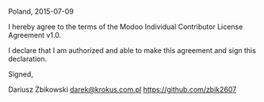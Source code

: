Poland, 2015-07-09

I hereby agree to the terms of the Modoo Individual Contributor License Agreement v1.0.

I declare that I am authorized and able to make this agreement and sign this declaration.

Signed,

Dariusz Żbikowski darek@krokus.com.pl  https://github.com/zbik2607